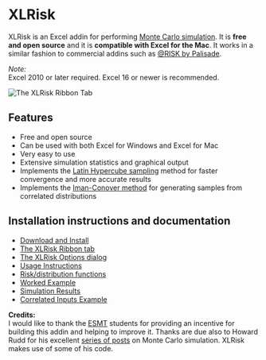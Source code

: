 # XLRisk
XLRisk is an Excel addin for performing [Monte Carlo simulation](https://en.wikipedia.org/wiki/Monte_Carlo_method).  It is **free and open source** and it is **compatible with Excel for the Mac**.  It works in a similar fashion to commercial addins such as [@RISK by Palisade](http://www.palisade.com).

*Note:*  
Excel 2010 or later required.  Excel 16 or newer is recommended.

![The XLRisk Ribbon Tab](https://github.com/pyscripter/XLRisk/wiki/Images/XLRisk_Ribbon.jpg)

## Features
* Free and open source
* Can be used with both Excel for Windows and Excel for Mac
* Very easy to use
* Extensive simulation statistics and graphical output
* Implements the [Latin Hypercube sampling](https://en.wikipedia.org/wiki/Latin_hypercube_sampling) method for faster convergence and more accurate results
* Implements the [Iman-Conover method](https://www.uio.no/studier/emner/matnat/math/STK4400/v05/undervisningsmateriale/A%20distribution-free%20approach%20to%20rank%20correlation.pdf) for generating samples from correlated distributions

## Installation instructions and documentation
* [Download and Install](https://github.com/pyscripter/XLRisk/wiki/Installation)
* [The XLRisk Ribbon tab](https://github.com/pyscripter/XLRisk/wiki/Ribbon_Tab)
* [The XLRisk Options dialog](https://github.com/pyscripter/XLRisk/wiki/OptionsDialog)
* [Usage Instructions](https://github.com/pyscripter/XLRisk/wiki/Usage)
* [Risk/distribution functions](https://github.com/pyscripter/XLRisk/wiki/RiskFunctions)
* [Worked Example](https://github.com/pyscripter/XLRisk/wiki/WorkedExample)
* [Simulation Results](https://github.com/pyscripter/XLRisk/wiki/SimResults)
* [Correlated Inputs Example](https://github.com/pyscripter/XLRisk/wiki/CorrelatedInputsExample)


**Credits:**  
I would like to thank the [ESMT](https://www.esmt.org/) students for providing an incentive for building this addin and helping to improve it.
Thanks are due also to Howard Rudd for his excellent [series of posts](https://www.howardrudd.net/how-tos/vba-monte-carlo-risk-analysis-spreadsheet-with-correlation-part-1/) on Monte Carlo simulation.
XLRisk makes use of some of his code.

